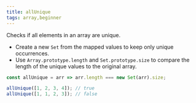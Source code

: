 ```yaml
---
title: allUnique
tags: array,beginner
---
```


Checks if all elements in an array are unique.

- Create a new `Set` from the mapped values to keep only unique occurrences.
- Use `Array.prototype.length` and `Set.prototype.size` to compare the length of the unique values to the original array.

```js
const allUnique = arr => arr.length === new Set(arr).size;
```

```js
allUnique([1, 2, 3, 4]); // true
allUnique([1, 1, 2, 3]); // false
```
